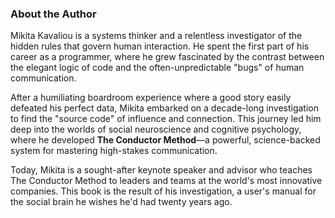 ### **About the Author**

Mikita Kavaliou is a systems thinker and a relentless investigator of the hidden rules that govern human interaction. He spent the first part of his career as a programmer, where he grew fascinated by the contrast between the elegant logic of code and the often-unpredictable "bugs" of human communication.

After a humiliating boardroom experience where a good story easily defeated his perfect data, Mikita embarked on a decade-long investigation to find the "source code" of influence and connection. This journey led him deep into the worlds of social neuroscience and cognitive psychology, where he developed **The Conductor Method**—a powerful, science-backed system for mastering high-stakes communication.

Today, Mikita is a sought-after keynote speaker and advisor who teaches The Conductor Method to leaders and teams at the world's most innovative companies. This book is the result of his investigation, a user's manual for the social brain he wishes he'd had twenty years ago.
